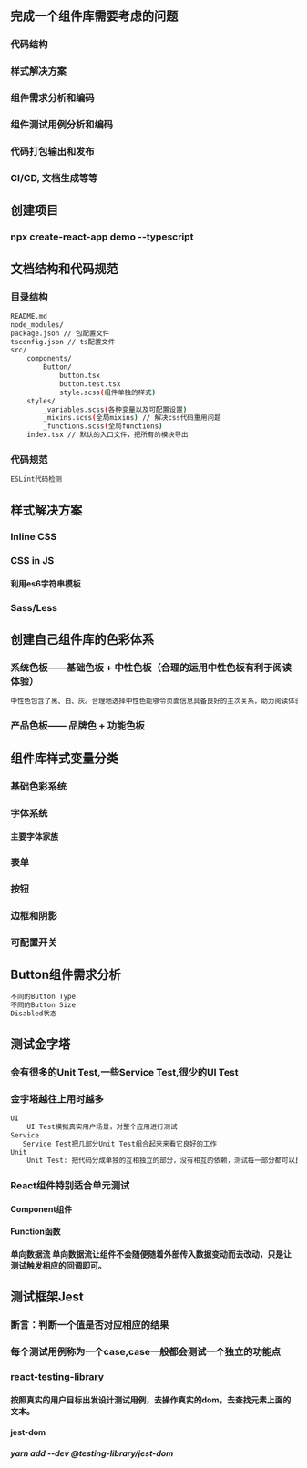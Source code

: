 ## 完成一个组件库需要考虑的问题
### 代码结构
### 样式解决方案
### 组件需求分析和编码
### 组件测试用例分析和编码
### 代码打包输出和发布
### CI/CD, 文档生成等等

## 创建项目
### npx create-react-app demo --typescript

## 文档结构和代码规范

### 目录结构
```bash
README.md
node_modules/
package.json // 包配置文件
tsconfig.json // ts配置文件
src/
    components/
        Button/
            button.tsx
            button.test.tsx
            style.scss(组件单独的样式)
    styles/
        _variables.scss(各种变量以及可配置设置)
        _mixins.scss(全局mixins) // 解决css代码重用问题
        _functions.scss(全局functions)
    index.tsx // 默认的入口文件，把所有的模块导出
```

### 代码规范
```bash
ESLint代码检测
```

## 样式解决方案
### Inline CSS
### CSS in JS
#### 利用es6字符串模板
### Sass/Less

## 创建自己组件库的色彩体系
### 系统色板——基础色板 + 中性色板（合理的运用中性色板有利于阅读体验）  
```bash
中性色包含了黑、白、灰。合理地选择中性色能够令页面信息具备良好的主次关系，助力阅读体验

```
### 产品色板—— 品牌色 + 功能色板

## 组件库样式变量分类
### 基础色彩系统
### 字体系统
#### 主要字体家族
### 表单
### 按钮
### 边框和阴影
### 可配置开关


## Button组件需求分析
```bash
不同的Button Type
不同的Button Size
Disabled状态
```

## 测试金字塔
### 会有很多的Unit Test,一些Service Test,很少的UI Test
### 金字塔越往上用时越多
```bash
UI
    UI Test模拟真实用户场景，对整个应用进行测试
Service
   Service Test把几部分Unit Test组合起来来看它良好的工作
Unit
    Unit Test: 把代码分成单独的互相独立的部分，没有相互的依赖，测试每一部分都可以良好的工作
```
### React组件特别适合单元测试
#### Component组件
#### Function函数
#### 单向数据流 单向数据流让组件不会随便随着外部传入数据变动而去改动，只是让测试触发相应的回调即可。

## 测试框架Jest
### 断言：判断一个值是否对应相应的结果
### 每个测试用例称为一个case,case一般都会测试一个独立的功能点
### react-testing-library
#### 按照真实的用户目标出发设计测试用例，去操作真实的dom，去查找元素上面的文本。
#### jest-dom
##### yarn add --dev @testing-library/jest-dom